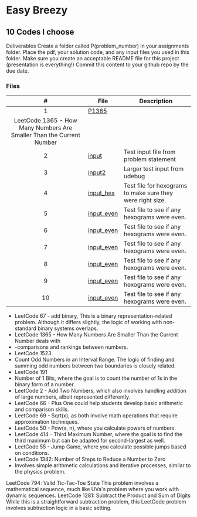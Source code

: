 # Easy Breezy
## 10 Codes I choose

Deliverables
Create a folder called P(problem_number) in your assignments folder.
Place the pdf, your solution code, and any input files you used in this folder.
Make sure you create an acceptable README file for this project (presentation is everything!)
Commit this content to your github repo by the due date.

### Files

|   #   | File                       | Description                                                |
| :---: | -------------------------- | ---------------------------------------------------------- |
|   1   | [P1365](./P1365/How_Many_Numbers_Are_Smaller_Than_the_Current_Number.cpp)     | 
LeetCode 1365 - How Many Numbers Are Smaller Than the Current Number                    |
|   2   | [input](./input)           | Test input file from problem statement                     |
|   3   | [input2](./input2)         | Larger test input from udebug                              |
|   4   | [input_hex](./input_hex)   | Test file for hexograms to make sure they were right size. |
|   5   | [input_even](./input_even) | Test file to see if any hexograms were even.               |
|   6   | [input_even](./input_even) | Test file to see if any hexograms were even.               |
|   7   | [input_even](./input_even) | Test file to see if any hexograms were even.               |
|   8   | [input_even](./input_even) | Test file to see if any hexograms were even.               |
|   9   | [input_even](./input_even) | Test file to see if any hexograms were even.               |
|   10   | [input_even](./input_even) | Test file to see if any hexograms were even.              |

- LeetCode 67 - add binary, This is a binary representation-related problem. Although it differs slightly, the logic of working with non-standard binary systems overlaps.
- LeetCode 1365 - How Many Numbers Are Smaller Than the Current Number deals with
- -comparisons and rankings between numbers.
- LeetCode 1523
-   Count Odd Numbers in an Interval Range. The logic of finding and summing odd numbers between two boundaries is closely related.
- LeetCode 191
-   Number of 1 Bits, where the goal is to count the number of 1s in the binary form of a number.
- LeetCode 2 - Add Two Numbers, which also involves handling addition of large numbers, albeit represented differently.
- LeetCode 66 - Plus One could help students develop basic arithmetic and comparison skills.
- LeetCode 69 - Sqrt(x), as both involve math operations that require approximation techniques.
- LeetCode 50 - Pow(x, n), where you calculate powers of numbers.
- LeetCode 414 - Third Maximum Number, where the goal is to find the third maximum but can be adapted for second-largest as well.
- LeetCode 55 - Jump Game, where you calculate possible jumps based on conditions.
- LeetCode 1342: Number of Steps to Reduce a Number to Zero
-   Involves simple arithmetic calculations and iterative processes, similar to the physics problem.


LeetCode 794: Valid Tic-Tac-Toe State
This problem involves a mathematical sequence, much like UVa's problem where you work with dynamic sequences.
LeetCode 1281: Subtract the Product and Sum of Digits
While this is a straightforward subtraction problem, this LeetCode problem involves subtraction logic in a basic setting.
